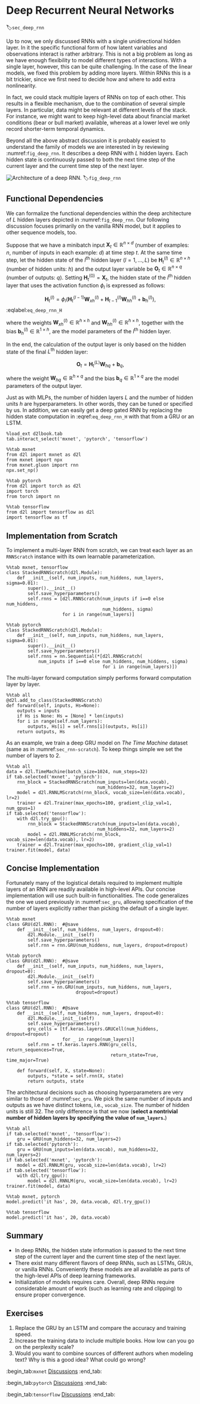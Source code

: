 # Deep Recurrent Neural Networks

:label:`sec_deep_rnn`

Up to now, we only discussed RNNs with a single unidirectional hidden layer.
In it the specific functional form of how latent variables and observations interact is rather arbitrary.
This is not a big problem as long as we have enough flexibility to model different types of interactions.
With a single layer, however, this can be quite challenging.
In the case of the linear models,
we fixed this problem by adding more layers.
Within RNNs this is a bit trickier, since we first need to decide how and where to add extra nonlinearity.

In fact,
we could stack multiple layers of RNNs on top of each other. This results in a flexible mechanism,
due to the combination of several simple layers. In particular, data might be relevant at different levels of the stack. For instance, we might want to keep high-level data about financial market conditions (bear or bull market) available, whereas at a lower level we only record shorter-term temporal dynamics.


Beyond all the above abstract discussion
it is probably easiest to understand the family of models we are interested in by reviewing :numref:`fig_deep_rnn`. It describes a deep RNN with $L$ hidden layers.
Each hidden state is continuously passed to both the next time step of the current layer and the current time step of the next layer.

![Architecture of a deep RNN.](../img/deep-rnn.svg)
:label:`fig_deep_rnn`

## Functional Dependencies

We can formalize the
functional dependencies
within the  deep architecture
of $L$ hidden layers
depicted in :numref:`fig_deep_rnn`.
Our following discussion focuses primarily on
the vanilla RNN model,
but it applies to other sequence models, too.

Suppose that we have a minibatch input
$\mathbf{X}_t \in \mathbb{R}^{n \times d}$ (number of examples: $n$, number of inputs in each example: $d$) at time step $t$.
At the same time step,
let
the hidden state of the $l^\mathrm{th}$ hidden layer  ($l=1,\ldots,L$) be $\mathbf{H}_t^{(l)}  \in \mathbb{R}^{n \times h}$ (number of hidden units: $h$)
and
the output layer variable be $\mathbf{O}_t \in \mathbb{R}^{n \times q}$ (number of outputs: $q$).
Setting $\mathbf{H}_t^{(0)} = \mathbf{X}_t$,
the hidden state of
the $l^\mathrm{th}$ hidden layer
that uses the activation function $\phi_l$
is expressed as follows:

$$\mathbf{H}_t^{(l)} = \phi_l(\mathbf{H}_t^{(l-1)} \mathbf{W}_{xh}^{(l)} + \mathbf{H}_{t-1}^{(l)} \mathbf{W}_{hh}^{(l)}  + \mathbf{b}_h^{(l)}),$$
:eqlabel:`eq_deep_rnn_H`

where the weights $\mathbf{W}_{xh}^{(l)} \in \mathbb{R}^{h \times h}$ and $\mathbf{W}_{hh}^{(l)} \in \mathbb{R}^{h \times h}$, together with
the bias $\mathbf{b}_h^{(l)} \in \mathbb{R}^{1 \times h}$, are the model parameters of
the $l^\mathrm{th}$ hidden layer.

In the end,
the calculation of the output layer is only based on the hidden state of the final $L^\mathrm{th}$ hidden layer:

$$\mathbf{O}_t = \mathbf{H}_t^{(L)} \mathbf{W}_{hq} + \mathbf{b}_q,$$

where the weight $\mathbf{W}_{hq} \in \mathbb{R}^{h \times q}$ and the bias $\mathbf{b}_q \in \mathbb{R}^{1 \times q}$ are the model parameters of the output layer.

Just as with MLPs, the number of hidden layers $L$ and the number of hidden units $h$ are hyperparameters.
In other words, they can be tuned or specified by us.
In addition, we can easily
get a deep gated RNN
by replacing
the hidden state computation in
:eqref:`eq_deep_rnn_H`
with that from a GRU or an LSTM.



```{.python .input}
%load_ext d2lbook.tab
tab.interact_select('mxnet', 'pytorch', 'tensorflow')
```

```{.python .input}
%%tab mxnet
from d2l import mxnet as d2l
from mxnet import npx
from mxnet.gluon import rnn
npx.set_np()
```

```{.python .input}
%%tab pytorch
from d2l import torch as d2l
import torch
from torch import nn
```

```{.python .input}
%%tab tensorflow
from d2l import tensorflow as d2l
import tensorflow as tf
```

## Implementation from Scratch

To implement a multi-layer RNN from scratch,
we can treat each layer as an `RNNScratch` instance
with its own learnable parameterization.

```{.python .input}
%%tab mxnet, tensorflow
class StackedRNNScratch(d2l.Module):
    def __init__(self, num_inputs, num_hiddens, num_layers, sigma=0.01):        
        super().__init__()
        self.save_hyperparameters()
        self.rnns = [d2l.RNNScratch(num_inputs if i==0 else num_hiddens, 
                                    num_hiddens, sigma) 
                     for i in range(num_layers)]
```

```{.python .input}
%%tab pytorch
class StackedRNNScratch(d2l.Module):
    def __init__(self, num_inputs, num_hiddens, num_layers, sigma=0.01):        
        super().__init__()
        self.save_hyperparameters()
        self.rnns = nn.Sequential(*[d2l.RNNScratch(
            num_inputs if i==0 else num_hiddens, num_hiddens, sigma)
                                    for i in range(num_layers)])
```

The multi-layer forward computation
simply performs forward computation
layer by layer.

```{.python .input}
%%tab all
@d2l.add_to_class(StackedRNNScratch)
def forward(self, inputs, Hs=None):
    outputs = inputs
    if Hs is None: Hs = [None] * len(inputs)
    for i in range(self.num_layers):
        outputs, Hs[i] = self.rnns[i](outputs, Hs[i])
    return outputs, Hs
```

As an example, we train a deep GRU model on
*The Time Machine* dataset (same as in :numref:`sec_rnn-scratch`).
To keep things simple we set the number of layers to 2.

```{.python .input}
%%tab all
data = d2l.TimeMachine(batch_size=1024, num_steps=32)
if tab.selected('mxnet', 'pytorch'):
    rnn_block = StackedRNNScratch(num_inputs=len(data.vocab), 
                                  num_hiddens=32, num_layers=2)
    model = d2l.RNNLMScratch(rnn_block, vocab_size=len(data.vocab), lr=2)
    trainer = d2l.Trainer(max_epochs=100, gradient_clip_val=1, num_gpus=1)
if tab.selected('tensorflow'):
    with d2l.try_gpu():
        rnn_block = StackedRNNScratch(num_inputs=len(data.vocab), 
                                  num_hiddens=32, num_layers=2)
        model = d2l.RNNLMScratch(rnn_block, vocab_size=len(data.vocab), lr=2)
    trainer = d2l.Trainer(max_epochs=100, gradient_clip_val=1)
trainer.fit(model, data)
```

## Concise Implementation

Fortunately many of the logistical details required to implement multiple layers of an RNN are readily available in high-level APIs.
Our concise implementation will use such built-in functionalities.
The code generalizes the one we used previously in :numref:`sec_gru`,
allowing specification of the number of layers explicitly rather than picking the default of a single layer.

```{.python .input}
%%tab mxnet
class GRU(d2l.RNN):  #@save
    def __init__(self, num_hiddens, num_layers, dropout=0):
        d2l.Module.__init__(self)
        self.save_hyperparameters()
        self.rnn = rnn.GRU(num_hiddens, num_layers, dropout=dropout)        
```

```{.python .input}
%%tab pytorch
class GRU(d2l.RNN):  #@save
    def __init__(self, num_inputs, num_hiddens, num_layers, dropout=0):
        d2l.Module.__init__(self)
        self.save_hyperparameters()
        self.rnn = nn.GRU(num_inputs, num_hiddens, num_layers,
                          dropout=dropout)        
```

```{.python .input}
%%tab tensorflow
class GRU(d2l.RNN):  #@save
    def __init__(self, num_hiddens, num_layers, dropout=0):
        d2l.Module.__init__(self)
        self.save_hyperparameters()
        gru_cells = [tf.keras.layers.GRUCell(num_hiddens, dropout=dropout) 
                     for _ in range(num_layers)]            
        self.rnn = tf.keras.layers.RNN(gru_cells, return_sequences=True, 
                                       return_state=True, time_major=True)
        
    def forward(self, X, state=None):
        outputs, *state = self.rnn(X, state)
        return outputs, state
```

The architectural decisions such as choosing hyperparameters are very similar to those of :numref:`sec_gru`.
We pick the same number of inputs and outputs as we have distinct tokens, i.e., `vocab_size`.
The number of hidden units is still 32.
The only difference is that we now (**select a nontrivial number of hidden layers by specifying the value of `num_layers`.**)

```{.python .input}
%%tab all
if tab.selected('mxnet', 'tensorflow'):
    gru = GRU(num_hiddens=32, num_layers=2)
if tab.selected('pytorch'):
    gru = GRU(num_inputs=len(data.vocab), num_hiddens=32, num_layers=2)
if tab.selected('mxnet', 'pytorch'):
    model = d2l.RNNLM(gru, vocab_size=len(data.vocab), lr=2)
if tab.selected('tensorflow'):
    with d2l.try_gpu():
        model = d2l.RNNLM(gru, vocab_size=len(data.vocab), lr=2)
trainer.fit(model, data)
```

```{.python .input}
%%tab mxnet, pytorch
model.predict('it has', 20, data.vocab, d2l.try_gpu())
```

```{.python .input}
%%tab tensorflow
model.predict('it has', 20, data.vocab)
```

## Summary

* In deep RNNs, the hidden state information is passed to the next time step of the current layer and the current time step of the next layer.
* There exist many different flavors of deep RNNs, such as LSTMs, GRUs, or vanilla RNNs. Conveniently these models are all available as parts of the high-level APIs of deep learning frameworks.
* Initialization of models requires care. Overall, deep RNNs require considerable amount of work (such as learning rate and clipping) to ensure proper convergence.

## Exercises

1. Replace the GRU by an LSTM and compare the accuracy and training speed.
1. Increase the training data to include multiple books. How low can you go on the perplexity scale?
1. Would you want to combine sources of different authors when modeling text? Why is this a good idea? What could go wrong?

:begin_tab:`mxnet`
[Discussions](https://discuss.d2l.ai/t/340)
:end_tab:

:begin_tab:`pytorch`
[Discussions](https://discuss.d2l.ai/t/1058)
:end_tab:

:begin_tab:`tensorflow`
[Discussions](https://discuss.d2l.ai/t/3862)
:end_tab:
